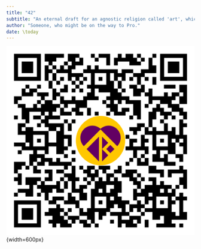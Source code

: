 ```yaml
---
title: "42"
subtitle: "An eternal draft for an agnostic religion called 'art', which might be designed to cultivate a consensus on the definition of love without resorting to metaphysics."
author: "Someone, who might be on the way to Pro."
date: \today
---  
```

![](../resources/qr_code_latest_releases.png){width=600px}   
